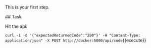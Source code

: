 This is your first step.

## Task

Hit the api:

`curl -i -d '{"expectedReturnedCode":"200"}' -H "Content-Type: application/json" -X POST http://docker:5000/api/code`{{execute}}